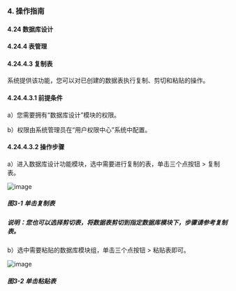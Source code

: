 ### 4. 操作指南

#### 4.24 数据库设计

#### 4.24.4 表管理

#### 4.24.4.3 复制表

系统提供该功能，您可以对已创建的数据表执行复制、剪切和粘贴的操作。

#### 4.24.4.3.1 前提条件

a）您需要拥有“数据库设计”模块的权限。

b）权限由系统管理员在“用户权限中心”系统中配置。

#### 4.24.4.3.2 操作步骤

a）进入数据库设计功能模块，选中需要进行复制的表，单击三个点按钮 > 复制表。

![image](https://user-images.githubusercontent.com/79617492/201058924-ab898624-949b-4360-b4f1-dfddba07aa33.png)

##### 图3-1 单击复制表

##### 说明：您也可以选择剪切表，将数据表剪切到指定数据库模块下，步骤请参考复制表。

b）选中需要粘贴的数据库模块组，单击三个点按钮 > 粘贴表即可。

![image](https://user-images.githubusercontent.com/79617492/201058949-89b780d5-97f7-4677-a050-3f8bdda2f881.png)

##### 图3-2 单击粘贴表
